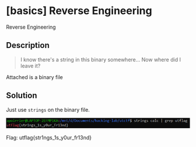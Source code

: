 # [basics] Reverse Engineering
Reverse Engineering

## Description

> I know there's a string in this binary somewhere... Now where did I leave it?

Attached is a binary file

## Solution

Just use ```strings``` on the binary file.

![console](images/rebasics.png)

Flag: utflag{str1ngs_1s_y0ur_fr13nd}